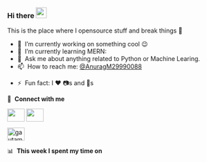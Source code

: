 ### Hi there <a href="/"><img src="https://media.giphy.com/media/hvRJCLFzcasrR4ia7z/giphy.gif" width="25px"></a>
This is the place where I opensource stuff and break things :rofl:

- 🔭 &nbsp;I’m currently working on something cool :wink:
- 🌱 &nbsp;I’m currently learning MERN:
- 💬 &nbsp;Ask me about anything related to Python or Machine Learing.
- 📫 &nbsp;How to reach me: [@AnuragM29990088](https://twitter.com/AnuragM29990088)
<!--- 👨‍💻 &nbsp;Read more about my projects at [gautamkrishnar.com](https://www.gautamkrishnar.com/#portfolio)-->
- ⚡ &nbsp;Fun fact: I :heart: :camera:s and :car:s 



🔗 &nbsp;**Connect with me**
<p align="left">

<a href="https://twitter.com/AnuragM29990088" target="blank"><img align="center" src="https://raw.githubusercontent.com/rahuldkjain/github-profile-readme-generator/master/src/images/icons/Social/twitter.svg"  height="30" width="40" /></a>
<a href="https://www.linkedin.com/in/anurag-mishra-840619217/" target="blank"><img align="center" src="https://raw.githubusercontent.com/rahuldkjain/github-profile-readme-generator/master/src/images/icons/Social/linked-in-alt.svg"  height="30" width="40" /></a>
<!--<a href="https://stackoverflow.com/users/4214976" target="blank"><img align="center" src="https://raw.githubusercontent.com/rahuldkjain/github-profile-readme-generator/master/src/images/icons/Social/stack-overflow.svg" alt="4214976" height="30" width="40" /></a>-->
<a href="https://www.instagram.com/itsanuragbtw/" target="blank"><img align="center" src="https://raw.githubusercontent.com/rahuldkjain/github-profile-readme-generator/master/src/images/icons/Social/instagram.svg" alt="gautamkrishnar" height="30" width="40" /></a>

📊 &nbsp;**This week I spent my time on**

<!--![Wwakatime stats](https://github-readme-stats-taupe-two.vercel.app/api/wakatime?username=gautamkrishnar&hide_title=true&hide_border=true&langs_count=5&bg_color=00000000&text_color=777)-->


<img alt='analytics' src='https://profile-counter.glitch.me/AnuragMishraa/count.svg' width='0px'>
